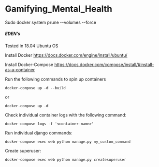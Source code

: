 # Gamifying_Mental_Health


Sudo docker system prune --volumes --force

##### EDEN’s

Tested in 18.04 Ubuntu OS

Install Docker
https://docs.docker.com/engine/install/ubuntu/  

Install Docker-Compose
https://docs.docker.com/compose/install/#install-as-a-container  

Run the following commands to spin up containers

```shell
docker-compose up -d --build
```
or
```shell
docker-compose up -d
```

Check individual container logs with the following command:

```shell
docker-compose logs -f '<container-name>'
```

Run individual django commands:

```shell
docker-compose exec web python manage.py my_custom_command
```

Create superuser:

```shell
docker-compose exec web python manage.py createsuperuser
```



